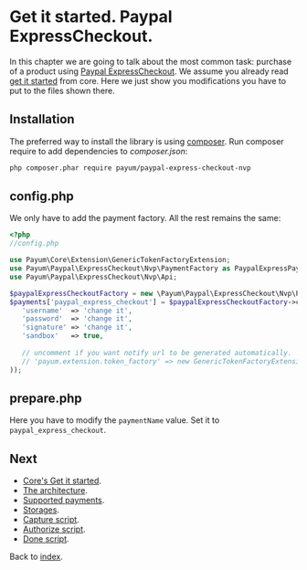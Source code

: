 # Get it started. Paypal ExpressCheckout.

In this chapter we are going to talk about the most common task: purchase of a product using [Paypal ExpressCheckout](https://www.paypal.com/webapps/mpp/express-checkout).
We assume you already read [get it started](https://github.com/Payum/Payum/blob/master/src/Payum/Core/Resources/docs/get-it-started.md) from core.
Here we just show you modifications you have to put to the files shown there.

## Installation

The preferred way to install the library is using [composer](http://getcomposer.org/).
Run composer require to add dependencies to _composer.json_:

```bash
php composer.phar require payum/paypal-express-checkout-nvp
```

## config.php

We only have to add the payment factory. All the rest remains the same:

```php
<?php
//config.php

use Payum\Core\Extension\GenericTokenFactoryExtension;
use Payum\Paypal\ExpressCheckout\Nvp\PaymentFactory as PaypalExpressPaymentFactory;
use Payum\Paypal\ExpressCheckout\Nvp\Api;

$paypalExpressCheckoutFactory = new \Payum\Paypal\ExpressCheckout\Nvp\PaymentFactory; 
$payments['paypal_express_checkout'] = $paypalExpressCheckoutFactory->create(array(
   'username'  => 'change it',
   'password'  => 'change it',
   'signature' => 'change it',
   'sandbox'   => true,
   
   // uncomment if you want notify url to be generated automatically.
   // 'payum.extension.token_factory' => new GenericTokenFactoryExtension($tokenFactory), 
));
```

## prepare.php

Here you have to modify the `paymentName` value. Set it to `paypal_express_checkout`.

## Next 

* [Core's Get it started](https://github.com/Payum/Core/blob/master/Resources/docs/get-it-started.md).
* [The architecture](https://github.com/Payum/Core/blob/master/Resources/docs/the-architecture.md).
* [Supported payments](https://github.com/Payum/Core/blob/master/Resources/docs/supported-payments.md).
* [Storages](https://github.com/Payum/Core/blob/master/Resources/docs/storages.md).
* [Capture script](https://github.com/Payum/Core/blob/master/Resources/docs/capture-script.md).
* [Authorize script](https://github.com/Payum/Core/blob/master/Resources/docs/authorize-script.md).
* [Done script](https://github.com/Payum/Core/blob/master/Resources/docs/done-script.md).

Back to [index](index.md).
